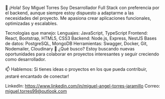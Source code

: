 👋 ¡Hola! Soy Miguel Torres
Soy Desarrollador Full Stack con preferencia por el backend, aunque siempre estoy dispuesto a adaptarme a las necesidades del proyecto. Me apasiona crear aplicaciones funcionales, optimizadas y escalables.

Tecnologías que manejo:
Lenguajes: JavaScript, TypeScript
Frontend: React, Bootstrap, HTML5, CSS3
Backend: Node.js, Express, NestJS
Bases de datos: PostgreSQL, MongoDB
Herramientas: Swagger, Docker, Git, Nodemailer, Cloudinary
🚀 ¿Qué busco?
Estoy buscando nuevas oportunidades para colaborar en proyectos interesantes y seguir creciendo como desarrollador.

📫 Hablemos:
Si tienes ideas o proyectos en los que pueda contribuir, ¡estaré encantado de conectar!

LinkedIn: https://www.linkedin.com/in/miguel-angel-torres-jaramillo
Correo: miguel.torres99@outlook.com
